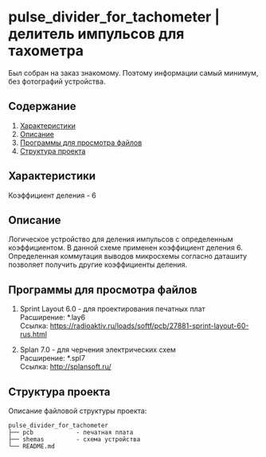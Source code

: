 # pulse_divider_for_tachometer | делитель импульсов для тахометра

Был собран на заказ знакомому. Поэтому информации самый минимум, без фотографий устройства.

Содержание
----
1. <a href="https://github.com/maestro-102/pulse_divider_for_tachometer#%D1%85%D0%B0%D1%80%D0%B0%D0%BA%D1%82%D0%B5%D1%80%D0%B8%D1%81%D1%82%D0%B8%D0%BA%D0%B8">Характеристики</a>
2. <a href="https://github.com/maestro-102/pulse_divider_for_tachometer#%D0%BE%D0%BF%D0%B8%D1%81%D0%B0%D0%BD%D0%B8%D0%B5">Описание</a>
3. <a href="https://github.com/maestro-102/pulse_divider_for_tachometer#%D0%BF%D1%80%D0%BE%D0%B3%D1%80%D0%B0%D0%BC%D0%BC%D1%8B-%D0%B4%D0%BB%D1%8F-%D0%BF%D1%80%D0%BE%D1%81%D0%BC%D0%BE%D1%82%D1%80%D0%B0-%D1%84%D0%B0%D0%B9%D0%BB%D0%BE%D0%B2">Программы для просмотра файлов</a>
4. <a href="https://github.com/maestro-102/pulse_divider_for_tachometer#%D1%81%D1%82%D1%80%D1%83%D0%BA%D1%82%D1%83%D1%80%D0%B0-%D0%BF%D1%80%D0%BE%D0%B5%D0%BA%D1%82%D0%B0">Структура проекта</a>

Характеристики
----
Коэффициент деления - 6

Описание
----
Логическое устройство для деления импульсов с определенным коэффициентом. В данной схеме применен коэффициент деления 6. Определенная коммутация выводов микросхемы согласно даташиту позволяет получить другие коэффициенты деления.

Программы для просмотра файлов
-----
1. Sprint Layout 6.0 - для проектирования печатных плат \
Расширение: \*.lay6 \
Ссылка: https://radioaktiv.ru/loads/softf/pcb/27881-sprint-layout-60-rus.html

2. Splan 7.0 - для черчения электрических схем \
Расширение: \*.spl7 \
Ссылка: http://splansoft.ru/

Структура проекта
-----------------

Описание файловой структуры проекта:

    pulse_divider_for_tachometer
    ├── pcb            - печатная плата
    ├── shemas         - схема устройства
    └── README.md          

